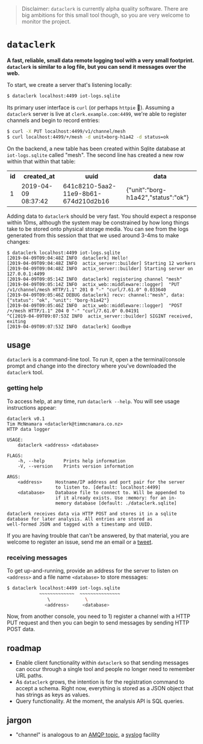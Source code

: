 > Disclaimer: `dataclerk` is currently alpha quality software. There
> are big ambitions for this small tool though, so you are very welcome
> to monitor the project.

# `dataclerk`

**A fast, reliable, small data remote logging tool with a very small footprint.
`dataclerk` is similar to a log file, but you can send it messages over the web.**

To start, we create a server that's listening locally:

```bash
$ dataclerk localhost:4499 iot-logs.sqlite
```

Its primary user interface is `curl` (or perhaps `httpie` 🦀). Assuming
a `dataclerk` server is live at `clerk.example.com:4499`, we're able to
register channels and begin to record entries:

```bash
$ curl -X PUT localhost:4499/v1/channel/mesh
$ curl localhost:4499/+/mesh -d unit=borg-h1a42 -d status=ok
```

On the backend, a new table has been created within Sqlite database at `iot-logs.sqlite` called "mesh".
The second line has created a new row within that within that table:

<table>
<tr>
<th>id
<th>created_at
<th>uuid
<th>data
</tr>
<tr>
<td>1
<td>2019-04-09 08:37:42
<td>641c8210-5aa2-11e9-8b61-674d210d2b16
<td>{"unit":"borg-h1a42","status":"ok"}
</tr>
</table>

Adding data to `dataclerk` should be very fast. You should expect a response within 10ms, although the system may be constrained by how long things take to be stored onto physical storage media. You can see from the logs generated from this session that that we used around 3-4ms to make changes:


```plain
$ dataclerk localhost:4499 iot-logs.sqlite
[2019-04-09T09:04:48Z INFO  dataclerk] Hello!
[2019-04-09T09:04:48Z INFO  actix_server::builder] Starting 12 workers
[2019-04-09T09:04:48Z INFO  actix_server::builder] Starting server on 127.0.0.1:4499
[2019-04-09T09:05:14Z INFO  dataclerk] registering channel "mesh"
[2019-04-09T09:05:14Z INFO  actix_web::middleware::logger]  "PUT /v1/channel/mesh HTTP/1.1" 201 0 "-" "curl/7.61.0" 0.033640
[2019-04-09T09:05:46Z DEBUG dataclerk] recv: channel:"mesh", data: {"status": "ok", "unit": "borg-h1a42"}
[2019-04-09T09:05:46Z INFO  actix_web::middleware::logger]  "POST /+/mesh HTTP/1.1" 204 0 "-" "curl/7.61.0" 0.04191
^C[2019-04-09T09:07:53Z INFO  actix_server::builder] SIGINT received, exiting
[2019-04-09T09:07:53Z INFO  dataclerk] Goodbye
```

## usage

`dataclerk` is a command-line tool. To run it, open a the terminal/console prompt and change into the directory where you've downloaded the `dataclerk` tool.

### getting help

To access help, at any time, run `dataclerk --help`. You will see usage instructions appear:

```plain
dataclerk v0.1
Tim McNmamara <dataclerk@timmcnamara.co.nz>
HTTP data logger

USAGE:
    dataclerk <address> <database>

FLAGS:
    -h, --help       Prints help information
    -V, --version    Prints version information

ARGS:
    <address>     Hostname/IP address and port pair for the server
                  to listen to. [default: localhost:4499]
    <database>    Database file to connect to. Will be appended to
                  if it already exists. Use :memory: for an in-
                  memory database [default: ./dataclerk.sqlite]

dataclerk receives data via HTTP POST and stores it in a sqlite
database for later analysis. All entries are stored as
well-formed JSON and tagged with a timestamp and UUID.
```

If you are having trouble that can't be answered,
by that material, you are welcome to register an issue,
send me an email or a [tweet](https://twitter.com/timClicks).

### receiving messages

To get up-and-running, provide an address for the server to listen on `<address>` and a file name `<database>` to store messages:

```bash
$ dataclerk localhost:4499 iot-logs.sqlite
            ~~~~~~~~~~~~~  ~~~~~~~~~~~~~~~
               \             \
              <address>     <database>
```

Now, from another console, you need to 1) register a channel with a HTTP PUT request and then you can  begin to send messages by sending HTTP POST data.

## roadmap

- Enable client functionality within `dataclerk` so that sending messages can occur through a single tool and people no longer need to remember URL paths.
- As `dataclerk` grows, the intention is for the registration command to accept a schema.
  Right now, everything is stored as a JSON object that has strings as keys as values.
- Query functionality. At the moment, the analysis API is SQL queries.





## jargon

- "channel" is analogous to an [AMQP topic][], a [syslog][] facility

[syslog]: https://en.wikipedia.org/wiki/Syslog
[amqp topic]: https://www.rabbitmq.com/tutorials/tutorial-five-python.html


